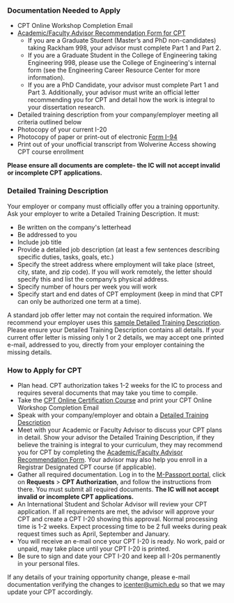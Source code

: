 ### Documentation Needed to Apply

-   CPT Online Workshop Completion Email
-   [Academic/Faculty Advisor Recommendation Form for CPT](https://internationalcenter.umich.edu/sites/default/files/CPTreqadvisor.pdf)
    -   If you are a Graduate Student (Master’s and PhD non-candidates) taking Rackham 998, your advisor must complete Part 1 and Part 2.
    -   If you are a Graduate Student in the College of Engineering taking Engineering 998, please use the College of Engineering's internal form (see the Engineering Career Resource Center for more information).
    -   If you are a PhD Candidate, your advisor must complete Part 1 and Part 3. Additionally, your advisor must write an official letter recommending you for CPT and detail how the work is integral to your dissertation research.
-   Detailed training description from your company/employer meeting all criteria outlined below
-   Photocopy of your current I-20
-   Photocopy of paper or print-out of electronic [Form I-94](https://internationalcenter.umich.edu/i-94)
-   Print out of your unofficial transcript from Wolverine Access showing CPT course enrollment

**Please ensure all documents are complete- the IC will not accept invalid or incomplete CPT applications.**

### Detailed Training Description

Your employer or company must officially offer you a training opportunity. Ask your employer to write a Detailed Training Description. It must:

-   Be written on the company's letterhead
-   Be addressed to you
-   Include job title
-   Provide a detailed job description (at least a few sentences describing specific duties, tasks, goals, etc.)
-   Specify the street address where employment will take place (street, city, state, and zip code). If you will work remotely, the letter should specify this and list the company’s physical address.
-   Specify number of hours per week you will work
-   Specify start and end dates of CPT employment (keep in mind that CPT can only be authorized one term at a time).

A standard job offer letter may not contain the required information. We recommend your employer uses this [sample Detailed Training Description](https://internationalcenter.umich.edu/sites/default/files/Sample_Job_Offer_Letter_for_CPT.pdf). Please ensure your Detailed Training Description contains all details. If your current offer letter is missing only 1 or 2 details, we may accept one printed e-mail, addressed to you, directly from your employer containing the missing details.

### How to Apply for CPT

-   Plan head. CPT authorization takes 1-2 weeks for the IC to process and requires several documents that may take you time to compile.
-   Take the [CPT Online Certification Course](https://umich.instructure.com/courses/210089) and print your CPT Online Workshop Completion Email
-   Speak with your company/employer and obtain a [Detailed Training Description](https://internationalcenter.umich.edu/students/f1-students/cpt#dtd)
-   Meet with your Academic or Faculty Advisor to discuss your CPT plans in detail. Show your advisor the Detailed Training Description, if they believe the training is integral to your curriculum, they may recommend you for CPT by completing the [Academic/Faculty Advisor Recommendation Form](https://internationalcenter.umich.edu/sites/default/files/CPTreqadvisor.pdf). Your advisor may also help you enroll in a Registrar Designated CPT course (if applicable).
-   Gather all required documentation. Log in to the [M-Passport portal](https://mpassport.umich.edu/secure), click on **Requests** > **CPT Authorization**, and follow the instructions from there. You must submit all required documents. **The IC will not accept invalid or incomplete CPT applications.**
-   An International Student and Scholar Advisor will review your CPT application. If all requirements are met, the advisor will approve your CPT and create a CPT I-20 showing this approval. Normal processing time is 1-2 weeks. Expect processing time to be 2 full weeks during peak request times such as April, September and January.
-   You will receive an e-mail once your CPT I-20 is ready. No work, paid or unpaid, may take place until your CPT I-20 is printed.
-   Be sure to sign and date your CPT I-20 and keep all I-20s permanently in your personal files.

If any details of your training opportunity change, please e-mail documentation verifying the changes to [icenter@umich.edu](mailto:icenter@umich.edu) so that we may update your CPT accordingly.